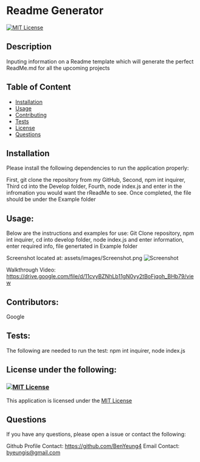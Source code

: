 # Readme Generator

[![MIT License](https://img.shields.io/badge/License-MIT-blue)](https://choosealicense.com/licenses/mit/)

## Description

Inputing information on a Readme template which will generate the perfect ReadMe.md for all the upcoming projects

## Table of Content

- [Installation](#Installation)
- [Usage](#Usage)
- [Contributing](#Contributing)
- [Tests](#Tests)
- [License](#License)
- [Questions](#Questions)

## Installation

Please install the following dependencies to run the application properly:

First, git clone the repository from my GitHub, Second, npm int inquirer, Third cd into the Develop folder, Fourth, node index.js and enter in the infromation you would want the rReadMe to see. Once completed, the file should be under the Example folder

## Usage:

Below are the instructions and examples for use:
Git Clone repository, npm int inquirer, cd into develop folder, node index.js and enter information, enter required info, file genertated in Example folder

Screenshot located at:
assets/images/Screenshot.png
![Screenshot](https://user-images.githubusercontent.com/52897163/174462984-c4b06b85-488e-4cf1-b7cf-c89a42bb08ed.png)

Walkthrough Video:
https://drive.google.com/file/d/11cvyBZNhLb11gN0yy2tBoFjqoh_BHb79/view

## Contributors:

Google

## Tests:

The following are needed to run the test:
npm int inquirer, node index.js

## License under the following:

### [![MIT License](https://img.shields.io/badge/License-MIT-blue)](https://choosealicense.com/licenses/mit/)

This application is licensed under the [MIT License](https://choosealicense.com/licenses/mit/)

## Questions

If you have any questions, please open a issue or contact the following:

Github Profile Contact: https://github.com/BenYeung4
Email Contact: byeungis@gmail.com
